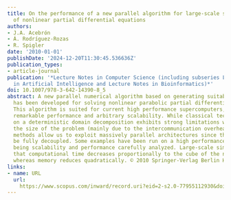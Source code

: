 ```yaml
---
title: On the performance of a new parallel algorithm for large-scale simulations
  of nonlinear partial differential equations
authors:
- J.A. Acebrón
- Á. Rodríguez-Rozas
- R. Spigler
date: '2010-01-01'
publishDate: '2024-12-20T11:30:45.536636Z'
publication_types:
- article-journal
publication: '*Lecture Notes in Computer Science (including subseries Lecture Notes
  in Artificial Intelligence and Lecture Notes in Bioinformatics)*'
doi: 10.1007/978-3-642-14390-8_5
abstract: A new parallel numerical algorithm based on generating suitable random trees
  has been developed for solving nonlinear parabolic partial differential equations.
  This algorithm is suited for current high performance supercomputers, showing a
  remarkable performance and arbitrary scalability. While classical techniques based
  on a deterministic domain decomposition exhibits strong limitations when increasing
  the size of the problem (mainly due to the intercommunication overhead), probabilistic
  methods allow us to exploit massively parallel architectures since the problem can
  be fully decoupled. Some examples have been run on a high performance computer,
  being scalability and performance carefully analyzed. Large-scale simulations confirmed
  that computational time decreases proportionally to the cube of the number of processors,
  whereas memory reduces quadratically. © 2010 Springer-Verlag Berlin Heidelberg.
links:
- name: URL
  url: 
    https://www.scopus.com/inward/record.uri?eid=2-s2.0-77955112930&doi=10.1007%2f978-3-642-14390-8_5&partnerID=40&md5=edc93bc5ef04609bd28051585917d14f
---
```

